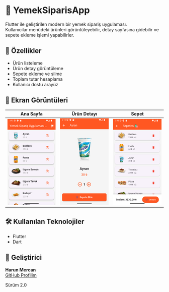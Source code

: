 # 🍔 YemekSiparisApp

Flutter ile geliştirilen modern bir yemek sipariş uygulaması.  
Kullanıcılar menüdeki ürünleri görüntüleyebilir, detay sayfasına gidebilir ve sepete ekleme işlemi yapabilirler.

## 🚀 Özellikler
- Ürün listeleme  
- Ürün detay görüntüleme  
- Sepete ekleme ve silme  
- Toplam tutar hesaplama  
- Kullanıcı dostu arayüz  

## 📸 Ekran Görüntüleri

| Ana Sayfa | Ürün Detayı | Sepet |
|------------|--------------|--------|
| <img src="assets/ana.png" width="250"> | <img src="assets/detay.png" width="250"> | <img src="assets/sepet.png" width="250"> |

## 🛠️ Kullanılan Teknolojiler
- Flutter  
- Dart  

## 👤 Geliştirici
**Harun Mercan**  
[GitHub Profilim](https://github.com/HarunMercan1)

Sürüm 2.0
